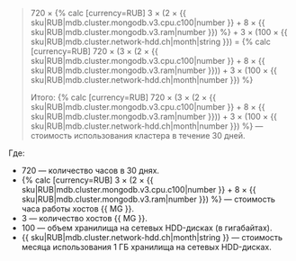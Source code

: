 > 720 × {% calc [currency=RUB] 3 × (2 × {{ sku|RUB|mdb.cluster.mongodb.v3.cpu.c100|number }} + 8 × {{ sku|RUB|mdb.cluster.mongodb.v3.ram|number }}) %} + 3 × (100&nbsp;×&nbsp;{{ sku|RUB|mdb.cluster.network-hdd.ch|month|string }}) = {% calc [currency=RUB] 720 × (3 × (2 × {{ sku|RUB|mdb.cluster.mongodb.v3.cpu.c100|number }} + 8 × {{ sku|RUB|mdb.cluster.mongodb.v3.ram|number }})) + 3 × (100 × {{ sku|RUB|mdb.cluster.network-hdd.ch|month|number }}) %}
>
> Итого: {% calc [currency=RUB] 720 × (3 × (2 × {{ sku|RUB|mdb.cluster.mongodb.v3.cpu.c100|number }} + 8 × {{ sku|RUB|mdb.cluster.mongodb.v3.ram|number }})) + 3 × (100 × {{ sku|RUB|mdb.cluster.network-hdd.ch|month|number }}) %} — стоимость использования кластера в течение 30 дней.

Где:
* 720 — количество часов в 30 днях.
* {% calc [currency=RUB] 3 × (2 × {{ sku|RUB|mdb.cluster.mongodb.v3.cpu.c100|number }} + 8 × {{ sku|RUB|mdb.cluster.mongodb.v3.ram|number }}) %} — стоимость часа работы хостов {{ MG }}.
* 3 — количество хостов {{ MG }}.
* 100 — объем хранилища на сетевых HDD-дисках (в гигабайтах).
* {{ sku|RUB|mdb.cluster.network-hdd.ch|month|string }} — стоимость месяца использования 1 ГБ хранилища на сетевых HDD-дисках.
